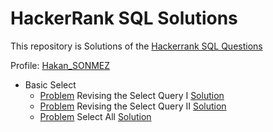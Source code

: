 # HackerRank SQL Solutions

This repository is Solutions of the [Hackerrank SQL Questions](https://www.hackerrank.com/domains/sql)

Profile: [Hakan_SONMEZ](https://www.hackerrank.com/Hakan_SONMEZ)<br>

- Basic Select
    - [Problem](https://www.hackerrank.com/challenges/revising-the-select-query/problem) Revising the Select Query I [Solution](https://github.com/sonmez-hakan/hackerrank-sql/blob/master/BasicSelect/revising-the-select-query.py)
    - [Problem](https://www.hackerrank.com/challenges/revising-the-select-query-2/problem) Revising the Select Query II [Solution](https://github.com/sonmez-hakan/hackerrank-sql/blob/master/BasicSelect/revising-the-select-query-2.py)
    - [Problem](https://www.hackerrank.com/challenges/select-all-sql/problem) Select All [Solution](https://github.com/sonmez-hakan/hackerrank-sql/blob/master/BasicSelect/select-all-sql.py)